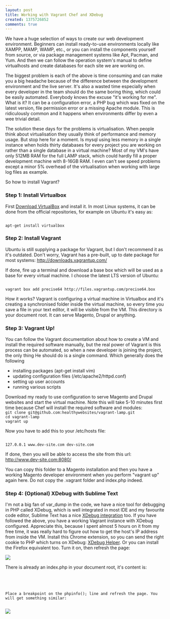 ```yaml
---
layout: post
title: Working with Vagrant Chef and XDebug
created: 1375726852
comments: true
---
```

We have a huge selection of ways to create our web development environment. Beginners can install ready-to-use environments locally like XAMPP, MAMP, WAMP, etc., or you can install the components yourself from source, or via package management systems like Apt, Pacman, and Yum. And then we can follow the operation system's manual to define virtualhosts and create databases for each site we are working on.

The biggest problem is each of the above is time consuming and can make you a big headache because of the difference between the development environment and the live server. It's also a wasted time especially when every developer in the team should do the same boring thing, which could be easily automated. Everybody knows the excuse "it's working for me". What is it? It can be a configuration error, a PHP bug which was fixed on the latest version, file permission error or a missing Apache module. This is ridiculously common and it happens when environments differ by even a wee trivial detail.

The solution these days for the problems is virtualisation. When people think about virtualisation they usually think of performance and memory usage. But stop here for a moment. Is mysql using less memory in a single instance when holds thirty databases for every project you are working on rather than a single database in a virtual machine? Most of my VM's have only 512MB RAM for the full LAMP stack, which could hardly fill a proper development machine with 8-16GB RAM. I even can't see speed problems except a minor 5% overhead of the virtualisation when working with large log files as example.

So how to install Vagrant?

<h3>Step 1: Install Virtualbox</h3>

First <a href="https://www.virtualbox.org/wiki/Downloads">Download VirtualBox</a> and install it. In most Linux systems, it can be done from the official repositories, for example on Ubuntu it's easy as:

<code class="no-highlight">
apt-get install virtualbox
</code>

<h3>Step 2: Install Vagrant</h3>

Ubuntu is still supplying a package for Vagrant, but I don't recommend it as it's outdated. Don't worry, Vagrant has a pre-built, up to date package for most systems: http://downloads.vagrantup.com/

If done, fire up a terminal and download a base box which will be used as a base for every virtual machine. I choose the latest LTS version of Ubuntu:

<code class="no-highlight">
vagrant box add precise64 http://files.vagrantup.com/precise64.box
</code>

How it works? Vagrant is configuring a virtual machine in Virtualbox and it's creating a synchronised folder inside the virtual machine, so every time you save a file in your text editor, it will be visible from the VM. This directory is your document root. It can serve Magento, Drupal or anything.

<h3>Step 3: Vagrant Up!</h3>

You can follow the Vagrant documentation about how to create a VM and install the required software manually, but the real power of Vagrant is this process can be automated, so when a new developer is joining the project, the only thing He should do is a single command. Which generally does the following
<ul>
<li>installing packages (apt-get install vim)</li>
<li>updating configuration files (/etc/apache2/httpd.conf)</li>
<li>setting up user accounts</li>
<li>running various scripts</li>
</ul>
Download my ready to use configuration to serve Magento and Drupal websites and start the virtual machine. Note this will take 5-10 minutes first time because Chef will install the required software and modules:
<code class="no-highlight">
git clone git@github.com:healthywebsites/vagrant-lamp.git
cd vagrant-lamp
vagrant up
</code>

Now you have to add this to your /etc/hosts file:

<code class="no-highlight">
127.0.0.1 www.dev-site.com dev-site.com 
</code>

If done, then you will be able to access the site from this url: http://www.dev-site.com:8080/

You can copy this folder to a Magento installation and then you have a working Magento developer environment when you perform "vagrant up" again here. Do not copy the .vagrant folder and index.php indeed.

<h3>Step 4: (Optional) XDebug with Sublime Text</h3>

I'm not a big fan of var_dump in the code, we have a nice tool for debugging in PHP called XDebug, which is well integrated in most IDE and my favourite code editor, Sublime Text has a nice <a href="https://github.com/martomo/SublimeTextXdebug">XDebug integration</a> too. If you have followed the above, you have a working Vagrant instance with XDebug configured. Appreciate this, because I spent almost 5 hours on it from my free time, it was really hard to figure out how to get the host's IP address from inside the VM. Install this Chrome extension, so you can send the right cookie to PHP which turns on XDebug: <a href="https://chrome.google.com/webstore/detail/xdebug-helper/eadndfjplgieldjbigjakmdgkmoaaaoc">XDebug Helper</a>. Or you can install the Firefox equivalent too. Turn it on, then refresh the page:

<img src="https://czettner.com/sites/default/files/leftgallery/xdebughelper.png">

There is already an index.php in your document root, it's content is:

<code class="php">
<?php
// Add your breakpoint after the next line to test the debugger
$testvar = "something";
phpinfo();
</code>

Place a breakpoint on the phpinfo(); line and refresh the page. You will get something similar:

<img src="https://czettner.com/sites/default/files/leftgallery/sublime.png">
